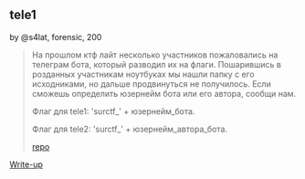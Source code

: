 ## tele1
by @s4lat, forensic, 200

> На прошлом ктф лайт несколько участников пожаловались на телеграм бота, который разводил их на флаги.
Пошарившись в розданных участникам ноутбуках мы нашли папку с его исходниками, но дальше продвинуться не получилось. Если сможешь определить юзернейм бота или его автора, сообщи нам.  
>  
> Флаг для tele1: 'surctf_' + юзернейм_бота.  
>  
> Флаг для tele2: 'surctf_' + юзернейм_автора_бота.  
>  
> [repo](repo.zip)  

[Write-up](WRITEUP.md)
